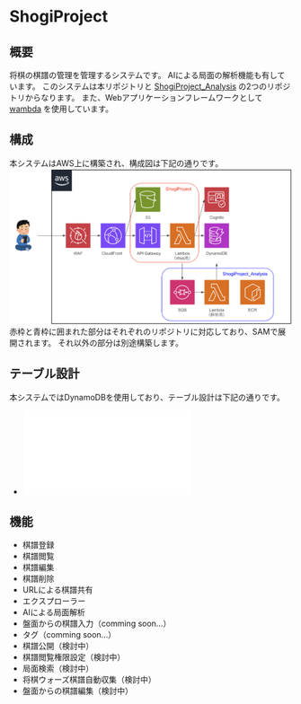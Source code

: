 # ShogiProject
## 概要
将棋の棋譜の管理を管理するシステムです。
AIによる局面の解析機能も有しています。
このシステムは本リポジトリと
[ShogiProject_Analysis](https://github.com/h-akira/ShogiProject_Analysis)
の2つのリポジトリからなります。
また、Webアプリケーションフレームワークとして
[wambda](https://github.com/h-akira/wambda)
を使用しています。

## 構成
本システムはAWS上に構築され、構成図は下記の通りです。  
![structure](images/structure.png)  
赤枠と青枠に囲まれた部分はそれぞれのリポジトリに対応しており、SAMで展開されます。
それ以外の部分は別途構築します。

## テーブル設計
本システムではDynamoDBを使用しており、テーブル設計は下記の通りです。
- ![table](images/table.md)

## 機能
- 棋譜登録
- 棋譜閲覧
- 棋譜編集
- 棋譜削除
- URLによる棋譜共有
- エクスプローラー
- AIによる局面解析
- 盤面からの棋譜入力（comming soon...）
- タグ（comming soon...）
- 棋譜公開（検討中）
- 棋譜閲覧権限設定（検討中）
- 局面検索（検討中）
- 将棋ウォーズ棋譜自動収集（検討中）
- 盤面からの棋譜編集（検討中）
